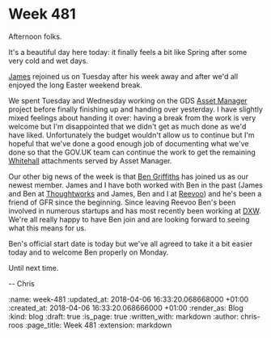 Week 481
========

Afternoon folks.

It's a beautiful day here today: it finally feels a bit like Spring after some very cold and wet days.

[James][james-mead] rejoined us on Tuesday after his week away and after we'd all enjoyed the long Easter weekend break.

We spent Tuesday and Wednesday working on the GDS [Asset Manager][asset-manager] project before finally finishing up and handing over yesterday. I have slightly mixed feelings about handing it over: having a break from the work is very welcome but I'm disappointed that we didn't get as much done as we'd have liked. Unfortunately the budget wouldn't allow us to continue but I'm hopeful that we've done a good enough job of documenting what we've done so that the GOV.UK team can continue the work to get the remaining [Whitehall][whitehall] attachments served by Asset Manager.

Our other big news of the week is that [Ben Griffiths][ben-griffiths] has joined us as our newest member. James and I have both worked with Ben in the past (James and Ben at [Thoughtworks][thoughtworks] and James, Ben and I at [Reevoo][reevoo]) and he's been a friend of GFR since the beginning. Since leaving Reevoo Ben's been involved in numerous startups and has most recently been working at [DXW][dxw]. We're all really happy to have Ben join and are looking forward to seeing what this means for us.

Ben's official start date is today but we've all agreed to take it a bit easier today and to welcome Ben properly on Monday.

Until next time.

-- Chris

[asset-manager]: https://github.com/alphagov/asset-manager
[ben-griffiths]: https://twitter.com/beng
[dxw]: https://www.dxw.com/
[james-mead]: /james-mead
[reevoo]: https://www.reevoo.com/
[thoughtworks]: https://www.thoughtworks.com/
[whitehall]: http://github.com/alphagov/whitehall

:name: week-481
:updated_at: 2018-04-06 16:33:20.068668000 +01:00
:created_at: 2018-04-06 16:33:20.068666000 +01:00
:render_as: Blog
:kind: blog
:draft: true
:is_page: true
:written_with: markdown
:author: chris-roos
:page_title: Week 481
:extension: markdown
